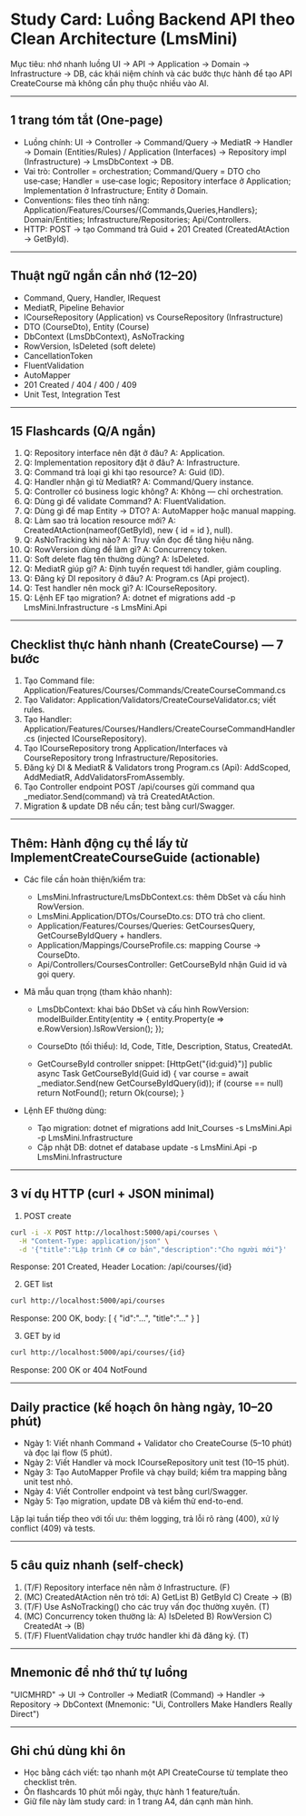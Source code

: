 ﻿# Study Card: Luồng Backend API theo Clean Architecture (LmsMini)

Mục tiêu: nhớ nhanh luồng UI → API → Application → Domain → Infrastructure → DB, các khái niệm chính và các bước thực hành để tạo API CreateCourse mà không cần phụ thuộc nhiều vào AI.

---

## 1 trang tóm tắt (One‑page)
- Luồng chính: UI → Controller → Command/Query → MediatR → Handler → Domain (Entities/Rules) / Application (Interfaces) → Repository impl (Infrastructure) → LmsDbContext → DB.
- Vai trò: Controller = orchestration; Command/Query = DTO cho use‑case; Handler = use‑case logic; Repository interface ở Application; Implementation ở Infrastructure; Entity ở Domain.
- Conventions: files theo tính năng: Application/Features/Courses/{Commands,Queries,Handlers}; Domain/Entities; Infrastructure/Repositories; Api/Controllers.
- HTTP: POST → tạo Command trả Guid + 201 Created (CreatedAtAction → GetById).

---

## Thuật ngữ ngắn cần nhớ (12–20)
- Command, Query, Handler, IRequest<T>
- MediatR, Pipeline Behavior
- ICourseRepository (Application) vs CourseRepository (Infrastructure)
- DTO (CourseDto), Entity (Course)
- DbContext (LmsDbContext), AsNoTracking
- RowVersion, IsDeleted (soft delete)
- CancellationToken
- FluentValidation
- AutoMapper
- 201 Created / 404 / 400 / 409
- Unit Test, Integration Test

---

## 15 Flashcards (Q/A ngắn)
1. Q: Repository interface nên đặt ở đâu? A: Application.
2. Q: Implementation repository đặt ở đâu? A: Infrastructure.
3. Q: Command trả loại gì khi tạo resource? A: Guid (ID).
4. Q: Handler nhận gì từ MediatR? A: Command/Query instance.
5. Q: Controller có business logic không? A: Không — chỉ orchestration.
6. Q: Dùng gì để validate Command? A: FluentValidation.
7. Q: Dùng gì để map Entity → DTO? A: AutoMapper hoặc manual mapping.
8. Q: Làm sao trả location resource mới? A: CreatedAtAction(nameof(GetById), new { id = id }, null).
9. Q: AsNoTracking khi nào? A: Truy vấn đọc để tăng hiệu năng.
10. Q: RowVersion dùng để làm gì? A: Concurrency token.
11. Q: Soft delete flag tên thường dùng? A: IsDeleted.
12. Q: MediatR giúp gì? A: Định tuyến request tới handler, giảm coupling.
13. Q: Đăng ký DI repository ở đâu? A: Program.cs (Api project).
14. Q: Test handler nên mock gì? A: ICourseRepository.
15. Q: Lệnh EF tạo migration? A: dotnet ef migrations add <Name> -p LmsMini.Infrastructure -s LmsMini.Api

---

## Checklist thực hành nhanh (CreateCourse) — 7 bước
1. Tạo Command file: Application/Features/Courses/Commands/CreateCourseCommand.cs
2. Tạo Validator: Application/Validators/CreateCourseValidator.cs; viết rules.
3. Tạo Handler: Application/Features/Courses/Handlers/CreateCourseCommandHandler.cs (injected ICourseRepository).
4. Tạo ICourseRepository trong Application/Interfaces và CourseRepository trong Infrastructure/Repositories.
5. Đăng ký DI & MediatR & Validators trong Program.cs (Api): AddScoped, AddMediatR, AddValidatorsFromAssembly.
6. Tạo Controller endpoint POST /api/courses gửi command qua _mediator.Send(command) và trả CreatedAtAction.
7. Migration & update DB nếu cần; test bằng curl/Swagger.

---

## Thêm: Hành động cụ thể lấy từ ImplementCreateCourseGuide (actionable)
- Các file cần hoàn thiện/kiểm tra:
  - LmsMini.Infrastructure/LmsDbContext.cs: thêm DbSet<Course> và cấu hình RowVersion.
  - LmsMini.Application/DTOs/CourseDto.cs: DTO trả cho client.
  - Application/Features/Courses/Queries: GetCoursesQuery, GetCourseByIdQuery + handlers.
  - Application/Mappings/CourseProfile.cs: mapping Course → CourseDto.
  - Api/Controllers/CoursesController: GetCourseById nhận Guid id và gọi query.

- Mã mẫu quan trọng (tham khảo nhanh):
  - LmsDbContext: khai báo DbSet và cấu hình RowVersion:
    modelBuilder.Entity<Course>(entity => { entity.Property(e => e.RowVersion).IsRowVersion(); });

  - CourseDto (tối thiểu): Id, Code, Title, Description, Status, CreatedAt.

  - GetCourseById controller snippet:
    [HttpGet("{id:guid}")]
    public async Task<IActionResult> GetCourseById(Guid id)
    {
        var course = await _mediator.Send(new GetCourseByIdQuery(id));
        if (course == null) return NotFound();
        return Ok(course);
    }

- Lệnh EF thường dùng:
  - Tạo migration:
    dotnet ef migrations add Init_Courses -s LmsMini.Api -p LmsMini.Infrastructure
  - Cập nhật DB:
    dotnet ef database update -s LmsMini.Api -p LmsMini.Infrastructure

---

## 3 ví dụ HTTP (curl + JSON minimal)
1) POST create
```bash
curl -i -X POST http://localhost:5000/api/courses \
  -H "Content-Type: application/json" \
  -d '{"title":"Lập trình C# cơ bản","description":"Cho người mới"}'
```
Response: 201 Created, Header Location: /api/courses/{id}

2) GET list
```bash
curl http://localhost:5000/api/courses
```
Response: 200 OK, body: [ { "id":"...", "title":"..." } ]

3) GET by id
```bash
curl http://localhost:5000/api/courses/{id}
```
Response: 200 OK or 404 NotFound

---

## Daily practice (kế hoạch ôn hàng ngày, 10–20 phút)
- Ngày 1: Viết nhanh Command + Validator cho CreateCourse (5–10 phút) và đọc lại flow (5 phút).
- Ngày 2: Viết Handler và mock ICourseRepository unit test (10–15 phút).
- Ngày 3: Tạo AutoMapper Profile và chạy build; kiểm tra mapping bằng unit test nhỏ.
- Ngày 4: Viết Controller endpoint và test bằng curl/Swagger.
- Ngày 5: Tạo migration, update DB và kiểm thử end-to-end.

Lặp lại tuần tiếp theo với tối ưu: thêm logging, trả lỗi rõ ràng (400), xử lý conflict (409) và tests.

---

## 5 câu quiz nhanh (self-check)
1. (T/F) Repository interface nên nằm ở Infrastructure. (F)
2. (MC) CreatedAtAction nên trỏ tới: A) GetList B) GetById C) Create → (B)
3. (T/F) Use AsNoTracking() cho các truy vấn đọc thường xuyên. (T)
4. (MC) Concurrency token thường là: A) IsDeleted B) RowVersion C) CreatedAt → (B)
5. (T/F) FluentValidation chạy trước handler khi đã đăng ký. (T)

---

## Mnemonic để nhớ thứ tự luồng
"UICMHRD" → UI → Controller → MediatR (Command) → Handler → Repository → DbContext
(Mnemonic: "Ui, Controllers Make Handlers Really Direct")

---

## Ghi chú dùng khi ôn
- Học bằng cách viết: tạo nhanh một API CreateCourse từ template theo checklist trên.
- Ôn flashcards 10 phút mỗi ngày, thực hành 1 feature/tuần.
- Giữ file này làm study card: in 1 trang A4, dán cạnh màn hình.

